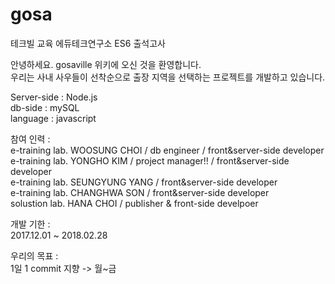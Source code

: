 # gosa
테크빌 교육 에듀테크연구소 ES6 출석고사 

안녕하세요. gosaville 위키에 오신 것을 환영합니다.<br>
우리는 사내 사우들이 선착순으로 출장 지역을 선택하는 프로젝트를 개발하고 있습니다.<br>

  Server-side : Node.js<br>
  db-side : mySQL<br>
  language : javascript<br>


참여 인력 :<br>
  e-training lab. WOOSUNG CHOI / db engineer / front&server-side developer<br>
  e-training lab. YONGHO KIM    / project manager!! / front&server-side developer<br>
  e-training lab. SEUNGYUNG YANG / front&server-side developer<br>
  e-training lab. CHANGHWA SON / front&server-side developer<br>
  solustion lab. HANA CHOI / publisher & front-side develpoer <br>

개발 기한 : <br>
  2017.12.01 ~ 2018.02.28<br>

우리의 목표 : <br>
  1일 1 commit 지향 -> 월~금 <br>

